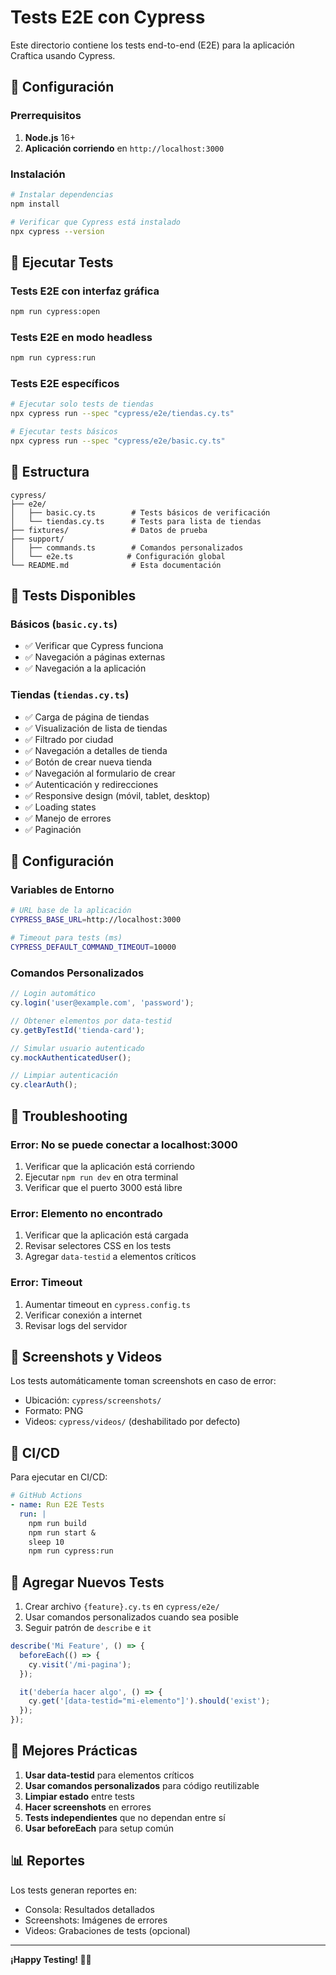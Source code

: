 # Tests E2E con Cypress

Este directorio contiene los tests end-to-end (E2E) para la aplicación Craftica usando Cypress.

## 🚀 Configuración

### Prerrequisitos

1. **Node.js** 16+ 
2. **Aplicación corriendo** en `http://localhost:3000`

### Instalación

```bash
# Instalar dependencias
npm install

# Verificar que Cypress está instalado
npx cypress --version
```

## 🧪 Ejecutar Tests

### Tests E2E con interfaz gráfica
```bash
npm run cypress:open
```

### Tests E2E en modo headless
```bash
npm run cypress:run
```

### Tests E2E específicos
```bash
# Ejecutar solo tests de tiendas
npx cypress run --spec "cypress/e2e/tiendas.cy.ts"

# Ejecutar tests básicos
npx cypress run --spec "cypress/e2e/basic.cy.ts"
```

## 📁 Estructura

```
cypress/
├── e2e/
│   ├── basic.cy.ts        # Tests básicos de verificación
│   └── tiendas.cy.ts      # Tests para lista de tiendas
├── fixtures/              # Datos de prueba
├── support/
│   ├── commands.ts        # Comandos personalizados
│   └── e2e.ts            # Configuración global
└── README.md              # Esta documentación
```

## 🎯 Tests Disponibles

### Básicos (`basic.cy.ts`)
- ✅ Verificar que Cypress funciona
- ✅ Navegación a páginas externas
- ✅ Navegación a la aplicación

### Tiendas (`tiendas.cy.ts`)
- ✅ Carga de página de tiendas
- ✅ Visualización de lista de tiendas
- ✅ Filtrado por ciudad
- ✅ Navegación a detalles de tienda
- ✅ Botón de crear nueva tienda
- ✅ Navegación al formulario de crear
- ✅ Autenticación y redirecciones
- ✅ Responsive design (móvil, tablet, desktop)
- ✅ Loading states
- ✅ Manejo de errores
- ✅ Paginación

## 🔧 Configuración

### Variables de Entorno

```bash
# URL base de la aplicación
CYPRESS_BASE_URL=http://localhost:3000

# Timeout para tests (ms)
CYPRESS_DEFAULT_COMMAND_TIMEOUT=10000
```

### Comandos Personalizados

```typescript
// Login automático
cy.login('user@example.com', 'password');

// Obtener elementos por data-testid
cy.getByTestId('tienda-card');

// Simular usuario autenticado
cy.mockAuthenticatedUser();

// Limpiar autenticación
cy.clearAuth();
```

## 🐛 Troubleshooting

### Error: No se puede conectar a localhost:3000
1. Verificar que la aplicación está corriendo
2. Ejecutar `npm run dev` en otra terminal
3. Verificar que el puerto 3000 está libre

### Error: Elemento no encontrado
1. Verificar que la aplicación está cargada
2. Revisar selectores CSS en los tests
3. Agregar `data-testid` a elementos críticos

### Error: Timeout
1. Aumentar timeout en `cypress.config.ts`
2. Verificar conexión a internet
3. Revisar logs del servidor

## 📸 Screenshots y Videos

Los tests automáticamente toman screenshots en caso de error:
- Ubicación: `cypress/screenshots/`
- Formato: PNG
- Videos: `cypress/videos/` (deshabilitado por defecto)

## 🔄 CI/CD

Para ejecutar en CI/CD:

```yaml
# GitHub Actions
- name: Run E2E Tests
  run: |
    npm run build
    npm run start &
    sleep 10
    npm run cypress:run
```

## 📝 Agregar Nuevos Tests

1. Crear archivo `{feature}.cy.ts` en `cypress/e2e/`
2. Usar comandos personalizados cuando sea posible
3. Seguir patrón de `describe` e `it`

```typescript
describe('Mi Feature', () => {
  beforeEach(() => {
    cy.visit('/mi-pagina');
  });

  it('debería hacer algo', () => {
    cy.get('[data-testid="mi-elemento"]').should('exist');
  });
});
```

## 🎨 Mejores Prácticas

1. **Usar data-testid** para elementos críticos
2. **Usar comandos personalizados** para código reutilizable
3. **Limpiar estado** entre tests
4. **Hacer screenshots** en errores
5. **Tests independientes** que no dependan entre sí
6. **Usar beforeEach** para setup común

## 📊 Reportes

Los tests generan reportes en:
- Consola: Resultados detallados
- Screenshots: Imágenes de errores
- Videos: Grabaciones de tests (opcional)

---

**¡Happy Testing! 🧪✨** 